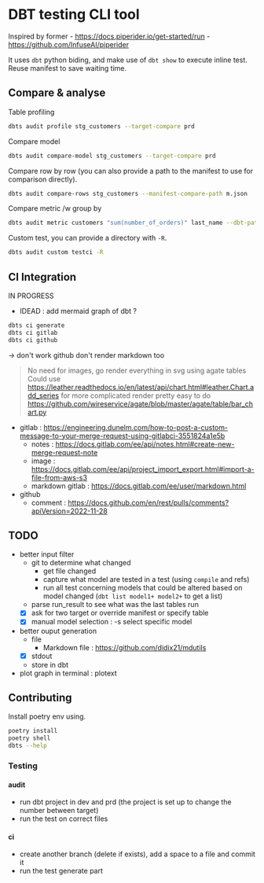 # DBT testing CLI tool
Inspired by former
    - https://docs.piperider.io/get-started/run
    - https://github.com/InfuseAI/piperider

It uses `dbt` python biding, and make use of `dbt show` to execute inline test.
Reuse manifest to save waiting time.

## Compare & analyse

Table profiling

```sh
dbts audit profile stg_customers --target-compare prd
```

Compare model

```sh
dbts audit compare-model stg_customers --target-compare prd
```

Compare row by row (you can also provide a path to the manifest to use for comparison directly).

```sh
dbts audit compare-rows stg_customers --manifest-compare-path m.json
```

Compare metric /w group by 

```sh
dbts audit metric customers "sum(number_of_orders)" last_name --dbt-path jaffle_shop --target-compare prd
```

Custom test, you can provide a directory with `-R`.
```sh
dbts audit custom testci -R 
```

## CI Integration

IN PROGRESS

- IDEAD : add mermaid graph of dbt ?

```sh
dbts ci generate
dbts ci gitlab
dbts ci github
```
-> don't work github don't render markdown too
> No need for images, go render everything in svg using agate tables
> Could use https://leather.readthedocs.io/en/latest/api/chart.html#leather.Chart.add_series for more complicated render
> pretty easy to do 
> https://github.com/wireservice/agate/blob/master/agate/table/bar_chart.py

- gitlab : https://engineering.dunelm.com/how-to-post-a-custom-message-to-your-merge-request-using-gitlabci-3551824a1e5b
    - notes : https://docs.gitlab.com/ee/api/notes.html#create-new-merge-request-note
    - image : https://docs.gitlab.com/ee/api/project_import_export.html#import-a-file-from-aws-s3
    - markdown gitlab : https://docs.gitlab.com/ee/user/markdown.html
- github
    - comment : https://docs.github.com/en/rest/pulls/comments?apiVersion=2022-11-28

## TODO
- better input filter 
    - git to determine what changed
        - get file changed
        - capture what model are tested in a test (using `compile` and refs)
        - run all test concerning models that could be altered based on model changed (`dbt list model1+ model2+` to get a list)
    - parse run_result to see what was the last tables run
    - [x] ask for two target or override manifest or specify table
    - [x] manual model selection : -s select specific model

- better ouput generation
    - file
        - Markdown file : https://github.com/didix21/mdutils
    - [x] stdout
    - store in dbt
- plot graph in terminal : plotext

## Contributing

Install poetry env using.

```bash
poetry install
poetry shell
dbts --help
```


### Testing

#### audit

- run dbt project in dev and prd (the project is set up to change the number between target)
- run the test on correct files

#### ci

- create another branch (delete if exists), add a space to a file and commit it
- run the test generate part

